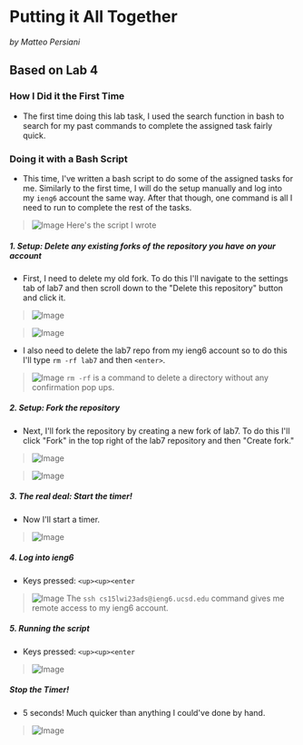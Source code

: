 # Putting it All Together
*by Matteo Persiani*
## Based on Lab 4
### How I Did it the First Time
* The first time doing this lab task, I used the search function in bash to search for my past commands to complete the assigned task fairly quick.

### Doing it with a Bash Script
* This time, I've written a bash script to do some of the assigned tasks for me. Similarly to the first time, I will do the setup manually and log into my `ieng6` account the same way. After that though, one command is all I need to run to complete the rest of the tasks.

>![Image](https://mapersiani.github.io/cse15l-lab-reports/Screenshot%202023-03-12%20at%203.23.56%20PM.png)
Here's the script I wrote

##### 1. Setup: Delete any existing forks of the repository you have on your account
* First, I need to delete my old fork. To do this I'll navigate to the settings tab of lab7 and then scroll down to the "Delete this repository" button and click it.

>![Image](https://mapersiani.github.io/cse15l-lab-reports/Screenshot%202023-02-23%20at%206.44.11%20PM.png)

>![Image](https://mapersiani.github.io/cse15l-lab-reports/Screenshot%202023-02-23%20at%206.45.27%20PM.png)

* I also need to delete the lab7 repo from my ieng6 account so to do this I'll type `rm -rf lab7` and then `<enter>`.

>![Image](https://mapersiani.github.io/cse15l-lab-reports/IMG_8292.jpg)
`rm -rf` is a command to delete a directory without any confirmation pop ups.

##### 2. Setup: Fork the repository
* Next, I'll fork the repository by creating a new fork of lab7. To do this I'll click "Fork" in the top right of the lab7 repository and then "Create fork."

>![Image](https://mapersiani.github.io/cse15l-lab-reports/Screenshot%202023-02-23%20at%206.43.16%20PM.png)

>![Image](https://mapersiani.github.io/cse15l-lab-reports/Screenshot%202023-02-23%20at%206.43.45%20PM.png)

##### 3. The real deal: Start the timer!
* Now I'll start a timer.

>![Image](https://mapersiani.github.io/cse15l-lab-reports/Screenshot%202023-02-23%20at%206.46.24%20PM.png)

##### 4. Log into ieng6
* Keys pressed: `<up><up><enter`

>![Image](https://mapersiani.github.io/cse15l-lab-reports/IMG_8291.jpg)
The `ssh cs15lwi23ads@ieng6.ucsd.edu` command gives me remote access to my ieng6 account.

##### 5. Running the script
* Keys pressed: `<up><up><enter`

>![Image](https://mapersiani.github.io/cse15l-lab-reports/Screenshot%202023-03-12%20at%203.22.45%20PM.png)

##### Stop the Timer!
* 5 seconds! Much quicker than anything I could've done by hand.

>![Image](https://mapersiani.github.io/cse15l-lab-reports/Screenshot%202023-03-12%20at%203.24.52%20PM.png)